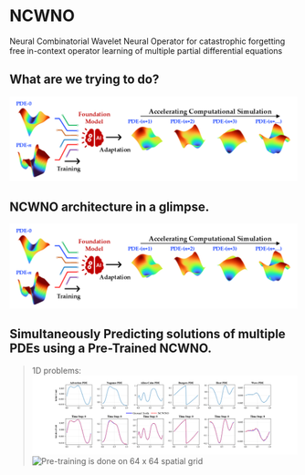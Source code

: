 # NCWNO
Neural Combinatorial Wavelet Neural Operator for catastrophic forgetting free in-context operator learning of multiple partial differential equations

## What are we trying to do?
![WNO](/media/WNN_Neurips_INAE_Objective.png)

## NCWNO architecture in a glimpse.
![WNO](/media/WNN_Neurips_INAE_Objective.png)

## Simultaneously Predicting solutions of multiple PDEs using a Pre-Trained NCWNO.
  > 1D problems:
  ![Pre-training is done on a 256 spatial grid.](/media/Animation_NCWNO_256_1d.gif)
  ![Pre-training is done on 64 x 64 spatial grid](/Github_page_images/Animation_NCWNO_64_2d.gif)
